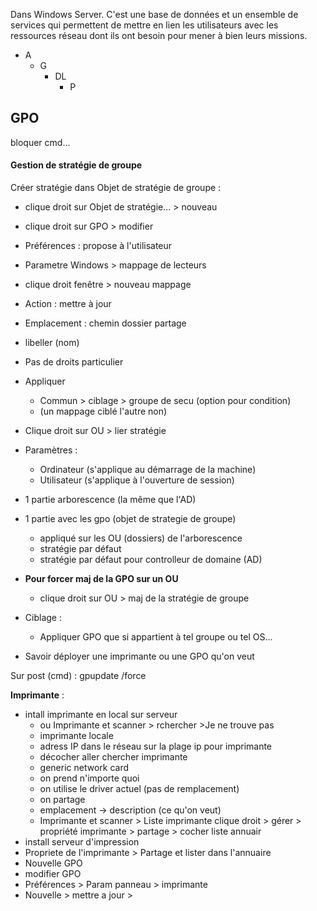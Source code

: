 Dans Windows Server.
C'est une base de données et un ensemble de services qui permettent de mettre en lien les utilisateurs avec les ressources réseau dont ils ont besoin pour mener à bien leurs missions.

- A
	- G
		- DL
			- P


## GPO

bloquer cmd...

#### Gestion de stratégie de groupe

Créer stratégie dans Objet de stratégie de groupe :
- clique droit sur Objet de stratégie... > nouveau
- clique droit sur GPO > modifier
- Préférences : propose à l'utilisateur
- Parametre Windows > mappage de lecteurs
- clique droit fenêtre > nouveau mappage
- Action : mettre à jour
- Emplacement : chemin dossier partage
- libeller (nom)
- Pas de droits particulier
- Appliquer
	- Commun > ciblage > groupe de secu (option pour condition)
	- (un mappage ciblé l'autre non)
- Clique droit sur OU > lier stratégie

- Paramètres :
	- Ordinateur (s'applique au démarrage de la machine)
	- Utilisateur (s'applique à l'ouverture de session)
- 1 partie arborescence (la même que l'AD) 
- 1 partie avec les gpo (objet de strategie de groupe)
	- appliqué sur les OU (dossiers) de l'arborescence
	- stratégie par défaut
	- stratégie par défaut pour controlleur de domaine (AD)

- **Pour forcer maj de la GPO sur un OU**
	- clique droit sur OU > maj de la stratégie de groupe

- Ciblage :
	- Appliquer GPO que si appartient à tel groupe ou tel OS...

- Savoir déployer une imprimante ou une GPO qu'on veut

Sur post (cmd) :
	gpupdate /force

**Imprimante** :
- intall imprimante en local sur serveur
	- ou Imprimante et scanner > rchercher >Je ne trouve pas
	- imprimante locale
	- adress IP dans le réseau sur la plage ip pour imprimante
	- décocher aller chercher imprimante
	- generic network card
	- on prend n'importe quoi
	- on utilise le driver actuel (pas de remplacement)
	- on partage
	- emplacement -> description (ce qu'on veut)
	- Imprimante et scanner > Liste imprimante clique droit > gérer > propriété imprimante > partage > cocher liste annuair
- install serveur d'impression
- Propriete de l'imprimante > Partage et lister dans l'annuaire
- Nouvelle GPO
- modifier GPO
- Préférences > Param panneau > imprimante
- Nouvelle > mettre a jour > 